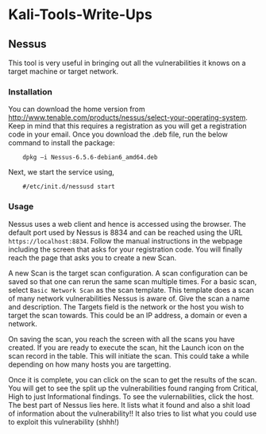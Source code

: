 # Kali-Tools-Write-Ups

## Nessus

This tool is very useful in bringing out all the vulnerabilities it knows on a target machine or target network.

### Installation

You can download the home version from http://www.tenable.com/products/nessus/select-your-operating-system. Keep in mind that this requires a registration as you will get a registration code in your email.
Once you download the .deb file, run the below command to install the package:

        dpkg –i Nessus-6.5.6-debian6_amd64.deb
        
Next, we start the service using,

        #/etc/init.d/nessusd start
        
### Usage

Nessus uses a web client and hence is accessed using the browser. The default port used by Nessus is 8834 and can be reached using the URL `https://localhost:8834`. Follow the manual instructions in the webpage including the screen that asks for your registration code. You will finally reach the page that asks you to create a new Scan. 

A new Scan is the target scan configuration. A scan configuration can be saved so that one can rerun the same scan multiple times. For a basic scan, select `Basic Network Scan` as the scan template. This template does a scan of many network vulnerabilities Nessus is aware of. Give the scan a name and description. The Targets field is the network or the host you wish to target the scan towards. This could be an IP address, a domain or even a network. 

On saving the scan, you reach the screen with all the scans you have created. If you are ready to execute the scan, hit the Launch icon on the scan record in the table. This will initiate the scan. This could take a while depending on how many hosts you are targetting.

Once it is complete, you can click on the scan to get the results of the scan. You will get to see the split up the vulnerabilities found ranging from Critical, High to just Informational findings. To see the vulernabilities, click the host. The best part of Nessus lies here. It lists what it found and also a shit load of information about the vulnerability!! It also tries to list what you could use to exploit this vulnerability (shhh!)
